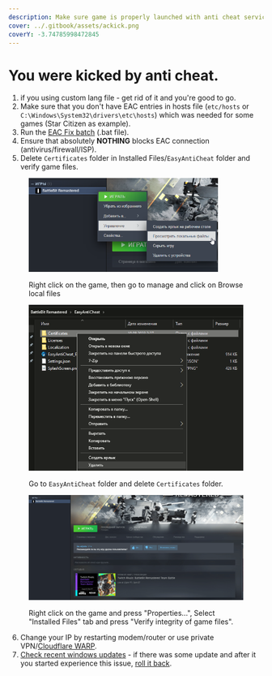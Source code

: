 ```yaml
---
description: Make sure game is properly launched with anti cheat services.
cover: ../.gitbook/assets/ackick.png
coverY: -3.74785998472845
---
```


# You were kicked by anti cheat.

1. if you using custom lang file - get rid of it and you're good to go.
2. Make sure that you don't have EAC entries in hosts file (`etc/hosts` or `C:\Windows\System32\drivers\etc\hosts`) which was needed for some games (Star Citizen as example).
3. Run the [EAC Fix batch](https://github.com/livingflore/BattleBitEACFix/releases) (.bat file).
4. Ensure that absolutely **NOTHING** blocks EAC connection (antivirus/firewall/ISP).
5. Delete `Certificates` folder in Installed Files/`EasyAntiCheat` folder and verify game files.

<figure><img src="../.gitbook/assets/browse.png" alt="" width="374"><figcaption><p>Right click on the game, then go to manage and click on Browse local files</p></figcaption></figure>

<figure><img src="../.gitbook/assets/delete.png" alt="" width="464"><figcaption><p>Go to <code>EasyAntiCheat</code> folder and delete <code>Certificates</code> folder.</p></figcaption></figure>

<figure><img src="../.gitbook/assets/BBR_Validation.gif" alt="" width="563"><figcaption><p>Right click on the game and press "Properties...", Select "Installed Files" tab and press "Verify integrity of game files".</p></figcaption></figure>

6. Change your IP by restarting modem/router or use private VPN/[Cloudflare WARP](https://1.1.1.1).
7. [Check recent windows updates](ms-settings:windowsupdate-history) - if there was some update and after it you started experience this issue, [roll it back](https://www.itechtics.com/rollback-windows-updates/).
